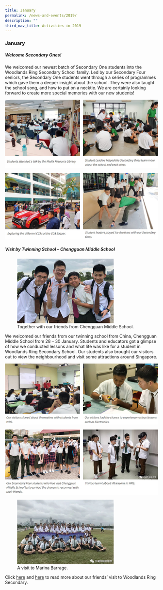 ```yaml
---
title: January
permalink: /news-and-events/2019/
description: ""
third_nav_title: Activities in 2019
---
```

### **January**
##### **Welcome Secondary Ones!**
We welcomed our newest batch of Secondary One students into the Woodlands Ring Secondary School family. Led by our Secondary Four seniors, the Secondary One students went through a series of programmes which gave them a deeper insight about the school. They were also taught the school song, and how to put on a necktie. We are certainly looking forward to create more special memories with our new students!

<img src="/images/2019%20january%201.jpg"
     style="width:49%" align=left>
<img src="/images/2019%20january%202.jpg"
     style="width:49%" align=right>
		 
![](/images/2019%20january%20caption%201.jpg)		 
		 
<img src="/images/2019%20january%203.jpg"
     style="width:49%" align=left>
<img src="/images/2019%20january%204.jpg"
     style="width:49%" align=right>		 
		 
![](/images/2019%20january%20caption%202.jpg)		 
		 
##### **Visit by Twinning School – Chengguan Middle School**

<figure>
<img src="/images/2019%20january%205.jpg" 
     style="width:75%">
<figcaption>  Together with our friends from Chengguan Middle School.
 </figcaption>
</figure>
		 
We welcomed our friends from our twinning school from China, Chengguan Middle School from 28 – 30 January. Students and educators got a glimpse of how we conducted lessons and what life was like for a student in Woodlands Ring Secondary School. Our students also brought our visitors out to view the neighbourhood and visit some attractions around Singapore.

<img src="/images/2019%20january%206.jpg"
     style="width:49%" align=left>
<img src="/images/2019%20january%207.jpg"
     style="width:49%" align=right>	

![](/images/2019%20january%20caption%203.jpg)		 

<img src="/images/2019%20january%208.jpg"
     style="width:49%" align=left>
<img src="/images/2019%20january%209.jpg"
     style="width:49%" align=right>	
		 
![](/images/2019%20january%20caption%204.jpg)		 
		 
<figure>
<img src="/images/2019%20january%2010.jpg" 
     style="width:75%">
<figcaption>  A visit to Marina Barrage.
 </figcaption>
</figure>		 		 
		 
Click [here](https://mp.weixin.qq.com/s/xg2_dUKvqEDTb44cPbDNfA) and [here](https://mp.weixin.qq.com/s/wNJnFi0hFqecNmm8Z_VmiQ) to read more about our friends’ visit to Woodlands Ring Secondary.

		 